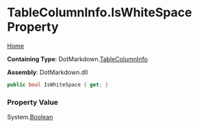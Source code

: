 <a name="_top"></a>

# TableColumnInfo\.IsWhiteSpace Property

[Home](../../../README.md#_top)

**Containing Type**: DotMarkdown\.[TableColumnInfo](../README.md#_top)

**Assembly**: DotMarkdown\.dll

```csharp
public bool IsWhiteSpace { get; }
```

### Property Value

System\.[Boolean](https://docs.microsoft.com/en-us/dotnet/api/system.boolean)

